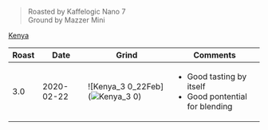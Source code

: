 > Roasted by Kaffelogic Nano 7<br>
> Ground by Mazzer Mini

[Kenya](https://www.greenbeanhouse.co.nz/product/KenyaWashedSpecialty)

| Roast | Date       | Grind | Comments |
|-------|------------|-------|----------
| 3.0   | 2020-02-22 | ![Kenya_3 0_22Feb](![Kenya_3 0](https://user-images.githubusercontent.com/2862029/75753846-794d3c00-5d90-11ea-8ef1-ce71cda6568a.jpeg)) | <ul><li>Good tasting by itself</li><li>Good pontential for blending</li></ul>
